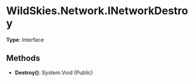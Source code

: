 ﻿# WildSkies.Network.INetworkDestroy

**Type**: Interface

## Methods

- **Destroy()**: System.Void (Public)

